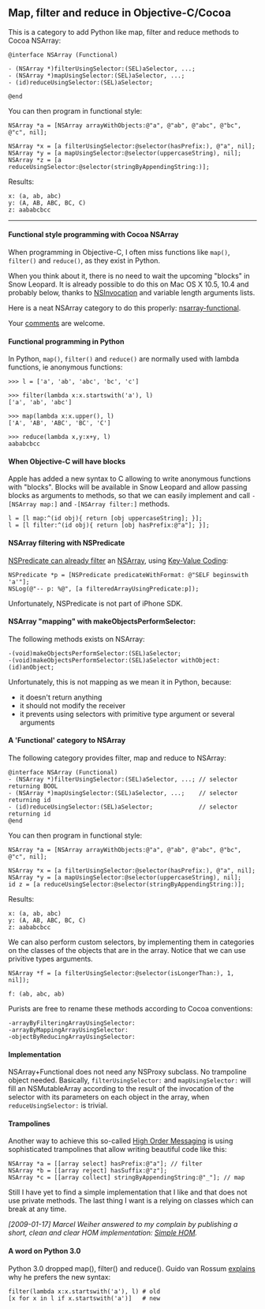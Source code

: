 Map, filter and reduce in Objective-C/Cocoa
-------------------------------------------

This is a category to add Python like map, filter and reduce methods to Cocoa NSArray:

    @interface NSArray (Functional)
    
    - (NSArray *)filterUsingSelector:(SEL)aSelector, ...;
    - (NSArray *)mapUsingSelector:(SEL)aSelector, ...;
    - (id)reduceUsingSelector:(SEL)aSelector;
    
    @end

You can then program in functional style:

    NSArray *a = [NSArray arrayWithObjects:@"a", @"ab", @"abc", @"bc", @"c", nil];
    
    NSArray *x = [a filterUsingSelector:@selector(hasPrefix:), @"a", nil];
    NSArray *y = [a mapUsingSelector:@selector(uppercaseString), nil];
    NSArray *z = [a reduceUsingSelector:@selector(stringByAppendingString:)];

Results:

    x: (a, ab, abc)
    y: (A, AB, ABC, BC, C)
    z: aababcbcc

---

#### Functional style programming with Cocoa NSArray

When programming in Objective-C, I often miss functions like `map()`, `filter()` and `reduce()`, as they exist in Python.

When you think about it, there is no need to wait the upcoming "blocks" in Snow Leopard. It is already possible to do this on Mac OS X 10.5, 10.4 and probably below, thanks to [NSInvocation](http://developer.apple.com/documentation/Cocoa/Reference/Foundation/Classes/nsinvocation_Class/Reference/Reference.html) and variable length arguments lists.

Here is a neat NSArray category to do this properly: [nsarray-functional](http://github.com/nst/nsarray-functional).

Your [comments](http://seriot.ch/contact.php) are welcome.

#### Functional programming in Python

In Python, `map()`, `filter()` and `reduce()` are normally used with lambda functions, ie anonymous functions:

    >>> l = ['a', 'ab', 'abc', 'bc', 'c']
    
    >>> filter(lambda x:x.startswith('a'), l)
    ['a', 'ab', 'abc']
    
    >>> map(lambda x:x.upper(), l)
    ['A', 'AB', 'ABC', 'BC', 'C']
    
    >>> reduce(lambda x,y:x+y, l)
    aababcbcc

#### When Objective-C will have blocks

Apple has added a new syntax to C allowing to write anonymous functions with "blocks". Blocks will be available in Snow Leopard and allow passing blocks as arguments to methods, so that we can easily implement and call `-[NSArray map:]` and `-[NSArray filter:]` methods.

    l = [l map:^(id obj){ return [obj uppercaseString]; }];
    l = [l filter:^(id obj){ return [obj hasPrefix:@"a"]; }];

#### NSArray filtering with NSPredicate

[NSPredicate can already filter](http://developer.apple.com/documentation/Cocoa/Conceptual/Predicates/predicates.html) an [NSArray](http://developer.apple.com/DOCUMENTATION/Cocoa/Reference/Foundation/Classes/NSArray_Class/Reference/Reference.html), using [Key-Value Coding](http://developer.apple.com/documentation/Cocoa/Conceptual/KeyValueCoding/KeyValueCoding.html):

	NSPredicate *p = [NSPredicate predicateWithFormat: @"SELF beginswith 'a'"];
	NSLog(@"-- p: %@", [a filteredArrayUsingPredicate:p]);

Unfortunately, NSPredicate is not part of iPhone SDK.

#### NSArray "mapping" with makeObjectsPerformSelector:

The following methods exists on NSArray:

	-(void)makeObjectsPerformSelector:(SEL)aSelector;
	-(void)makeObjectsPerformSelector:(SEL)aSelector withObject:(id)anObject;

Unfortunately, this is not mapping as we mean it in Python, because:

- it doesn't return anything
- it should not modify the receiver
- it prevents using selectors with primitive type argument or several arguments

#### A 'Functional' category to NSArray

The following category provides filter, map and reduce to NSArray:

    @interface NSArray (Functional)
    - (NSArray *)filterUsingSelector:(SEL)aSelector, ...; // selector returning BOOL
    - (NSArray *)mapUsingSelector:(SEL)aSelector, ...;    // selector returning id
    - (id)reduceUsingSelector:(SEL)aSelector;             // selector returning id
    @end

You can then program in functional style:

	NSArray *a = [NSArray arrayWithObjects:@"a", @"ab", @"abc", @"bc", @"c", nil];

	NSArray *x = [a filterUsingSelector:@selector(hasPrefix:), @"a", nil];
	NSArray *y = [a mapUsingSelector:@selector(uppercaseString), nil];
	id z = [a reduceUsingSelector:@selector(stringByAppendingString:)];

Results:

	x: (a, ab, abc)
	y: (A, AB, ABC, BC, C)
	z: aababcbcc

We can also perform custom selectors, by implementing them in categories on the classes of the objects that are in the array. Notice that we can use privitive types arguments.

    NSArray *f = [a filterUsingSelector:@selector(isLongerThan:), 1, nil]);

    f: (ab, abc, ab)

Purists are free to rename these methods according to Cocoa conventions:

    -arrayByFilteringArrayUsingSelector:
    -arrayByMappingArrayUsingSelector:
    -objectByReducingArrayUsingSelector:

#### Implementation

NSArray+Functional does not need any NSProxy subclass. No trampoline object needed. Basically, `filterUsingSelector:` and `mapUsingSelector:` will fill an NSMutableArray according to the result of the invocation of the selector with its parameters on each object in the array, when `reduceUsingSelector:` is trivial.

#### Trampolines

Another way to achieve this so-called [High Order Messaging](http://cocoadev.com/index.pl?HigherOrderMessaging) is using sophisticated trampolines that allow writing beautiful code like this:

    NSArray *a = [[array select] hasPrefix:@"a"]; // filter
    NSArray *b = [[array reject] hasSuffix:@"z"];
    NSArray *c = [[array collect] stringByAppendingString:@"_"]; // map

Still I have yet to find a simple implementation that I like and that does not use private methods. The last thing I want is a relying on classes which can break at any time.

_[2009-01-17] Marcel Weiher answered to my complain by publishing a short, clean and clear HOM implementation: [Simple HOM](http://www.metaobject.com/blog/2009/01/simple-hom.html)._

#### A word on Python 3.0

Python 3.0 dropped map(), filter() and reduce(). Guido van Rossum [explains](http://www.artima.com/weblogs/viewpost.jsp?thread=98196) why he prefers the new syntax:

    filter(lambda x:x.startswith('a'), l) # old
    [x for x in l if x.startswith('a')]   # new
